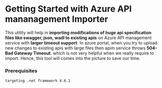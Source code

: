 # Getting Started with Azure API mananagement Importer

This utility will help in <b>importing modifications of huge api specification files like swagger, json, wadl to existing apis</b> on Azure API management service with <b>larger timeout support</b>.
In azure portal, when you try to upload new changes to existing apis with large files then apim service throws <b>504-Bad Gateway Timeout</b>. which is not very helpful when we really require to import. Hence, this tool will comes into the picture to save our time.

### Prerequisites

```
targeting .net framework 4.6.1
```


